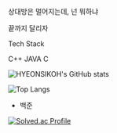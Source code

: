 상대방은 멀어지는데, 넌 뭐하냐

끝까지 달리자


Tech Stack

C++ JAVA C


![HYEONSIKOH's GitHub stats](https://github-readme-stats.vercel.app/api?username=HYEONSIKOH&show_icons=true&theme=radical)

![Top Langs](https://github-readme-stats.vercel.app/api/top-langs/?username=HYEONSIKOH&layout=compact&theme=radical)

- 백준

[![Solved.ac Profile](http://mazassumnida.wtf/api/generate_badge?boj=ks0689)](https://solved.ac/ks0689)

